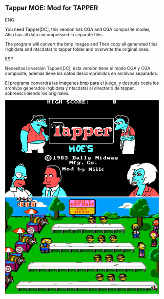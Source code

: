 Tapper MOE: Mod for TAPPER
--------------------------

ENG

You need Tapper[DC], this version has CGA and CGA composite modes, Also has all data uncompressed in separate files.

The program will convert the bmp images and Then copy all generated files (rgbidata and ntscdata) to tapper folder and overwrite the original ones.


ESP

Necesitas la versión Tapper[DC], ésta versión tiene el modo CGA y CGA composite, además tiene los datos descomprimidos en archivos separados.

El programa convertirá las imágenes bmp para el juego, y después copia los archivos generados (rgbidata y ntscdata) al directorio de tapper,
sobreescribiendo los originales. 


<img src="image1.png">

<img src="image2.png">
